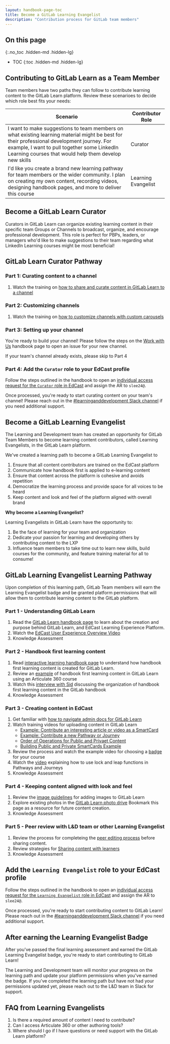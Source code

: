 ```yaml
---
layout: handbook-page-toc
title: Become a GitLab Learning Evangelist
description: "Contribution process for GitLab team members"
---
```


## On this page
{:.no_toc .hidden-md .hidden-lg}

- TOC
{:toc .hidden-md .hidden-lg}

## Contributing to GitLab Learn as a Team Member

Team members have two paths they can follow to contribute learning content to the GitLab Learn platform. Review these scenarioes to decide which role best fits your needs:

| Scenario | Contributor Role |
| ----- | ----- |
| I want to make suggestions to team members on what existing learning material might be best for their professional development journey. For example, I want to pull together some LinkedIn Learning courses that would help them develop new skills | Curator |
| I'd like you create a brand new learning pathway for team members or the wider community. I plan on creating my own content, recording videos, designing handbook pages, and more to deliver this course | Learning Evangelist |

## Become a GitLab Learn Curator

Curators in GitLab Learn can organize existing learning content in their specific team Groups or Channels to broadcast, organize, and encourage professional development. This role is perfect for PBPs, leaders, or managers who'd like to make suggestions to their team regarding what LinkedIn Learning courses might be most beneficial!

## GitLab Learn Curator Pathway

### Part 1: Curating content to a channel

1. Watch the training on [how to share and curate content in GitLab Learn to a channel](https://youtu.be/8B7QJpd2Fp4)

### Part 2: Customizing channels

1. Watch the training on [how to customize channels with custom carousels](https://youtu.be/R0rLl6NB44g)

### Part 3: Setting up your channel

You're ready to build your channel! Please follow the steps on the [Work with Us](https://about.gitlab.com/handbook/people-group/learning-and-development/work-with-us/#creating-a-gitlab-learn-channel) handbook page to open an issue for your new channel.

If your team's channel already exists, please skip to Part 4

### Part 4: Add the `Curator` role to your EdCast profile

Follow the steps outlined in the handbook to open an [individual access request for the `Curator` role in EdCast](/handbook/business-technology/team-member-enablement/onboarding-access-requests/access-requests/) and assign the AR to `slee24@`.

Once processed, you're ready to start curating content on your team's channel! Please reach out in the [#learninganddevelopment Slack channel](https://app.slack.com/client/T02592416/CMRAWQ97W) if you need additional support.

## Become a GitLab Learning Evangelist

The Learning and Development team has created an opportunity for GitLab Team Members to become learning content contributors, called Learning Evangelists, in the GitLab Learn platform.

We've created a learning path to become a GitLab Learning Evangelist to

1. Ensure that all content contributors are trained on the EdCast platform
1. Communicate how handbook first is applied to e-learning content 
1. Ensure that content across the platform is cohesive and avoids repetition
1. Democratize the learning process and provide space for all voices to be heard
1. Keep content and look and feel of the platform aligned with overall brand

**Why become a Learning Evangelist?**

Learning Evangelists in GitLab Learn have the opportunity to:

1. Be the face of learning for your team and organization
1. Dedicate your passion for learning and developing others by contributing content to the LXP
1. Influence team members to take time out to learn new skills, build courses for the community, and feature training material for all to consume!


## GitLab Learning Evangelist Learning Pathway

Upon completion of this learning path, GitLab Team members will earn the Learning Evangelist badge and be granted platform permissions that will allow them to contribute learning content to the GitLab platform.

### Part 1 - Understanding GitLab Learn

1. Read the [GitLab Learn handbook page](https://about.gitlab.com/handbook/people-group/learning-and-development/gitlab-learn/#gitlab-learn) to learn about the creation and purpose behind GitLab Learn, and EdCast Learning Experience Platform. 
1. Watch the [EdCast User Experience Overview Video](https://about.gitlab.com/handbook/people-group/learning-and-development/gitlab-learn/admin/#best-practices-for-content-creation-and-organization)
1. Knowledge Assessment

### Part 2 - Handbook first learning content

1. Read [interactive learning handbook page](https://about.gitlab.com/handbook/people-group/learning-and-development/interactive-learning/) to understand how handbook first learning content is created for GitLab Learn.
1. Review an [example](/handbook/people-group/learning-and-development/interactive-learning/#handbook-first-course-example) of handbook first learning content in GitLab Learn using an Articulate 360 course
1. Watch this [interview with Sid](/handbook/people-group/learning-and-development/#handbook-first-training-content) discussing the organization of handbook first learning content in the GitLab handbook
1. Knowledge Assessment


### Part 3 - Creating content in EdCast

1. Get familiar with [how to navigate admin docs for GitLab Learn](/handbook/people-group/learning-and-development/gitlab-learn/admin/#navigating-gitlab-learn-admin-content)
1. Watch training videos for uploading content in GitLab Learn
     - [Example: Contribute an interesting article or video as a SmartCard](/handbook/people-group/learning-and-development/gitlab-learn/admin/#contribute-an-interesting-article-or-video)
     - [Example: Contribute a new Pathway or Journey](/handbook/people-group/learning-and-development/gitlab-learn/admin/#contribute-a-new-pathway-or-journey)
     - [Order of Operations for Public and Privaet Content](/handbook/people-group/learning-and-development/gitlab-learn/admin/#order-of-operations-for-content-creation)
     - [Building Public and Private SmartCards Example](/handbook/people-group/learning-and-development/gitlab-learn/admin/#step-2-build-smartcards-depending-on-content-status)
1. Review the process and watch the example video for choosing a [badge](/handbook/people-group/learning-and-development/gitlab-learn/admin/#badges) for your course
1. Watch the [video](/handbook/people-group/learning-and-development/gitlab-learn/admin/#pathways) explaining how to use lock and leap functions in Pathways and Journeys
1. Knowledge Assessment

### Part 4 - Keeping content aligned with look and feel

1. Review the [image guidelines](/handbook/people-group/learning-and-development/gitlab-learn/admin/#image-guidelines) for adding images to GitLab Learn
1. Explore existing photos in the [GitLab Learn photo drive](https://drive.google.com/drive/folders/1GvE-MUtHzGbZ9KX-16bsTvwFDn-Cd4hy?ths=true) Bookmark this page as a resource for future content creation. 
1. Knowledge Assessment

### Part 5 - Peer review with L&D team or other Learning Evangelist

1. Review the process for completeing the [peer editing process](/handbook/people-group/learning-and-development/gitlab-learn/admin/#peer-review-content-before-publishing) before sharing content.
1. Review strategies for [Sharing content with learners](/handbook/people-group/learning-and-development/gitlab-learn/admin/#sharing-content-with-learners)
1. Knowledge Assessment

## Add the `Learning Evangelist` role to your EdCast profile

Follow the steps outlined in the handbook to open an [individual access request for the `Learning Evangelist` role in EdCast](/handbook/business-technology/team-member-enablement/onboarding-access-requests/access-requests/) and assign the AR to `slee24@`.

Once processed, you're ready to start contributing content to GitLab Learn! Please reach out in the [#learninganddevelopment Slack channel](https://app.slack.com/client/T02592416/CMRAWQ97W) if you need additional support.


## After earning the Learning Evangelist Badge

After you've passed the final learning assessment and earned the GitLab Learning Evangelist badge, you're ready to start contributing to GitLab Learn!

The Learning and Development team will monitor your progress on the learning path and update your platform permissions when you've earned the badge. If you've completed the learning path but have not had your permissions updated yet, please reach out to the L&D team in Slack for support.

## FAQ from Learning Evangelists

1. Is there a required amount of content I need to contribute?
1. Can I access Articulate 360 or other authoring tools?
1. Where should I go if I have questions or need support with the GitLab Learn platform?
